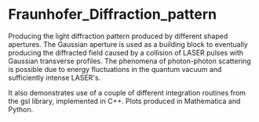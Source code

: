 # Fraunhofer_Diffraction_pattern

Producing the light diffraction pattern produced by different shaped apertures. The Gaussian aperture is used as a building block to eventually producing the diffracted field caused by a collision of LASER pulses with Gaussian transverse profiles. The phenomena of photon-photon scattering is possible due to energy fluctuations in the quantum vacuum and sufficiently intense LASER's. 

It also demonstrates use of a couple of different integration routines from the gsl library, implemented in C++. Plots produced in Mathematica and Python. 
